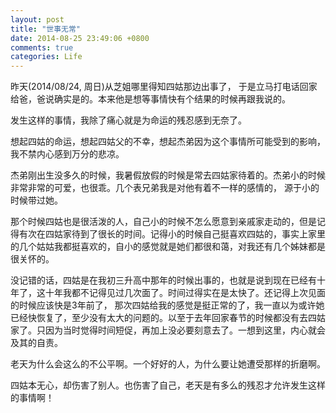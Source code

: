 ```yaml
---
layout: post
title: "世事无常"
date: 2014-08-25 23:49:06 +0800
comments: true
categories: Life
---
```

昨天(2014/08/24, 周日)从芝姐哪里得知四姑那边出事了， 于是立马打电话回家给爸，爸说确实是的。本来他是想等事情快有个结果的时候再跟我说的。    

发生这样的事情，我除了痛心就是为命运的残忍感到无奈了。  

想起四姑的命运，想起四姑父的不幸，想起杰弟因为这个事情所可能受到的影响，我不禁内心感到万分的悲凉。

杰弟刚出生没多久的时候，我暑假放假的时候是常去四姑家待着的。杰弟小的时候非常非常的可爱，也很乖。几个表兄弟我是对他有着不一样的感情的， 源于小的时候带过她。  

那个时候四姑也是很活泼的人，自己小的时候不怎么愿意到亲戚家走动的，但是记得有次在四姑家待到了很长的时间。记得小的时候自己挺喜欢四姑的，事实上家里的几个姑姑我都挺喜欢的，自小的感觉就是她们都很和蔼，对我还有几个姊妹都是很关怀的。  

没记错的话，四姑是在我初三升高中那年的时候出事的，也就是说到现在已经有十年了，这十年我都不记得见过几次面了。时间过得实在是太快了。还记得上次见面的时候应该快是3年前了， 那次四姑给我的感觉是挺正常的了，我一直以为或许她已经快恢复了，至少没有太大的问题的。以至于去年回家春节的时候都没有去四姑家了。只因为当时觉得时间短促，再加上没必要刻意去了。一想到这里，内心就会及其的自责。  

老天为什么会这么的不公平啊。一个好好的人，为什么要让她遭受那样的折磨啊。    

四姑本无心，却伤害了别人。也伤害了自己，老天是有多么的残忍才允许发生这样的事情啊！

